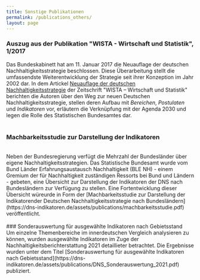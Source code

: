 ```yaml
---
title: Sonstige Publikationen
permalink: /publications_others/
layout: page
---
```


### Auszug aus der Publikation "WISTA - Wirtschaft und Statistik", 1/2017
Das Bundeskabinett hat am 11. Januar 2017 die Neuauflage der deutschen Nachhaltigkeitsstrategie beschlossen. Diese Überarbeitung stellt die umfassendste Weiterentwicklung der Strategie seit ihrer Konzeption im Jahr 2002 dar.
In dem Artickel [Neuauflage der deutschen Nachhaltigkeitsstrategie](https://dns-indikatoren.de/assets/publications/wista2017_01.pdf) der Zeitschrift "WISTA – Wirtschaft und Statistik" berichten die Autoren über den Weg zur neuen Deutschen Nachhaltigkeitsstrategie, stellen deren Aufbau mit <i>Bereichen</i>, <i>Postulaten</i> und <i>Indikatoren</i> vor, erläutern die Verknüpfung mit der Agenda 2030 und legen die Rolle des Statistischen Bundesamtes dar.
<br><br>
### Machbarkeitsstudie zur Darstellung der Indikatoren
<br>
Neben der Bundesregierung verfügt die Mehrzahl der Bundesländer über eigene Nachhaltigkeitsstrategien. Das Statistische Bundesamt wurde vom Bund Länder Erfahrungsaustausch Nachhaltigkeit (BLE NH) - einem Gremium der für Nachhaltigkeit zuständigen Ressorts bei Bund und Ländern - gebeten, eine Übersicht zur Darstellung der Indikatoren der DNS nach Bundesländern zur Verfügung zu stellen. Eine Fortentwicklung dieser Übersicht würeurde in Form der [Machbarkeitsstudie zur Darstellung der Indikatorender Deutschen Nachhaltigkeitsstrategie nach Bundesländern](https://dns-indikatoren.de/assets/publications/machbarkeitsstudie.pdf) veröffentlicht.
<br><br>
### Sonderauswertung für ausgewählte Indikatoren nach Gebietsstand
<br>
Um einzelne Themenbereiche im innerdeutschen Vergleich analysieren zu können, wurden ausgewählte Indikatoren im Zuge der Nachhaltigkeitsberichterstattung 2021 detaillieter betrachtet. Die Ergebnisse wurden unter dem Titel [Sonderauswertung für ausgewählte Indikatoren nach Gebietsstand](https://dns-indikatoren.de/assets/publications/DNS_Sonderauswertung_2021.pdf) publiziert.
